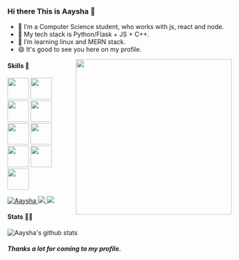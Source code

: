 ### Hi there This is Aaysha 👋

<!--
**AayshaChugh/AayshaChugh** is a ✨ _special_ ✨ repository because its `README.md` (this file) appears on your GitHub profile.

Here are some ideas to get you started:

- 🔭 I’m currently working on ...
- 🌱 I’m currently learning ...
- 👯 I’m looking to collaborate on ...
- 🤔 I’m looking for help with ...
- 💬 Ask me about ...
- 📫 How to reach me: ...
- 😄 Pronouns: ...
- ⚡ Fun fact: ...
-->



- 🔭 I’m a Computer Science student, who works with js, react and node. 
- 🌱 My tech stack is Python/Flask + JS + C++.
- 👯 I’m learning linux and MERN stack.
- 😄 It's good to see you here on my profile.

<!--
- 🤔 I’m looking for help with ...
- 💬 Ask me about ...
- 📫 How to reach me: ...
- 😄 Pronouns: ...
- ⚡ Fun fact: ...
-->

<img  align='right' src="https://sdk.bitmoji.com/render/panel/321517cd-ff68-41a7-b0d1-e765680568a7-4fd9fcbb-2d3c-432d-9ca3-49e459afe8ac-v1.png?transparent=1&palette=1" height="350">

#### Skills 🤖
<code><img height="48" src="https://img.icons8.com/nolan/64/python.png" /></code>
<code><img height="48" src="https://img.icons8.com/color/48/000000/bootstrap.png" /></code>
<code><img height="48" src="https://img.icons8.com/nolan/64/javascript.png" /></code>
<code><img height="48" src="https://img.icons8.com/color/48/000000/nodejs.png"/></code>
<code><img height="48" src="https://img.icons8.com/bubbles/50/000000/react.png" /></code>
<code><img height="48" src="https://img.icons8.com/color/48/000000/mongodb.png" /></code>
<code><img height="48" src="https://img.icons8.com/nolan/64/sql.png" /></code>
<code><img height="48" src="https://img.icons8.com/bubbles/50/000000/api.png" /></code>
<code><img height="48" src="https://img.icons8.com/nolan/48/linux--v2.png" /></code>

<a href="https://twitter.com/Aaysha_Chugh">
  <img alt="Aaysha" | Twitter" src="https://img.shields.io/static/v1?label=Twitter&message=Aaysha&color=blue&style=flat-square&logo=twitter" />
</a>
<a href='https://www.linkedin.com/in/aaysha-chugh-/' target='_blank' rel='noopener' rel='noreferrer'>
    <img src='https://img.shields.io/static/v1?label=LinkedIn&message=Aaysha&color=blue&style=flat-square&logo=linkedin' />
</a>
<a href='mailto:chughaaysha@gmail.com' target='_blank' rel='noopener' rel='noreferrer'>
    <img src='https://img.shields.io/static/v1?label=Gmail&message=Aaysha&color=blue&style=flat-square&logo=gmail' />
</a>
                                                                                                                                            
#### Stats 👨‍💻
![Aaysha's github stats](https://github-readme-stats.vercel.app/api?username=AayshaChugh&show_icons=true&theme=radical)

##### Thanks a lot for coming to my profile.
